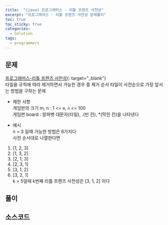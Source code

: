 ```yaml
---
title:  "[java] 프로그래머스 - 리틀 프렌즈 사천성"
excerpt: "프로그래머스 - 리틀 프렌즈 사천성 문제풀이"
toc: true
toc_sticky: true
categories:
  - Solution
tags:
  - programmers
---
```

## 문제  
[프로그래머스-리틀 프렌즈 사천성](https://programmers.co.kr/learn/courses/30/lessons/1836?language=java){: target="_blank"}  
타일을 규칙에 따라 제거하면서 가능한 경우 중 제거 순서 타일이 사전순으로 가장 앞서는 방법을 구하는 문제  

* 제한 사항  
게임판의 크기 m, n : 1 <= `m`, `n` <= 100  
게임판 board : 알파벳 대문자(타일), .(빈 칸), *(막힌 칸)을 나타낸다  


* 예시  
n = 3 일때 가능한 방법은 6가지다  
사전 순서대로 나열한다면  
1. [1, 2, 3]  
2. [1, 3, 2]  
3. [2, 1, 3]  
4. [2, 3, 1]  
5. [3, 1, 2]  
6. [3, 2, 1]  
k = 5일때 k번째 리틀 프렌즈 사천성은 [3, 1, 2] 이다  

## 풀이  


## 소스코드  
```java

```